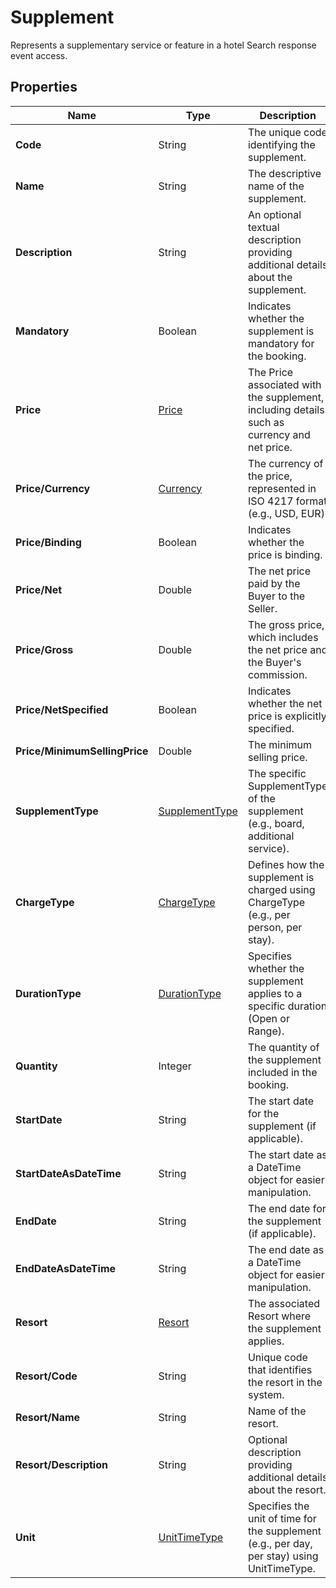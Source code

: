 # Supplement

Represents a supplementary service or feature in a hotel Search response event access.

## Properties

| Name | Type | Description |
|------|------|-------------|
| **Code** | String | The unique code identifying the supplement. |
| **Name** | String | The descriptive name of the supplement. |
| **Description** | String | An optional textual description providing additional details about the supplement. |
| **Mandatory** | Boolean | Indicates whether the supplement is mandatory for the booking. |
| **Price** | [Price](/docs/apis/for-sellers/connectors-pull-developers-api/api-reference/price) | The Price associated with the supplement, including details such as currency and net price. |
| **Price/Currency** | [Currency](/docs/apis/for-sellers/connectors-pull-developers-api/api-reference/currency) | The currency of the price, represented in ISO 4217 format (e.g., USD, EUR). |
| **Price/Binding** | Boolean | Indicates whether the price is binding. |
| **Price/Net** | Double | The net price paid by the Buyer to the Seller. |
| **Price/Gross** | Double | The gross price, which includes the net price and the Buyer's commission. |
| **Price/NetSpecified** | Boolean | Indicates whether the net price is explicitly specified. |
| **Price/MinimumSellingPrice** | Double | The minimum selling price. |
| **SupplementType** | [SupplementType](/docs/apis/for-sellers/connectors-pull-developers-api/api-reference/supplementtype) | The specific SupplementType of the supplement (e.g., board, additional service). |
| **ChargeType** | [ChargeType](/docs/apis/for-sellers/connectors-pull-developers-api/api-reference/chargetype) | Defines how the supplement is charged using ChargeType (e.g., per person, per stay). |
| **DurationType** | [DurationType](/docs/apis/for-sellers/connectors-pull-developers-api/api-reference/durationtype) | Specifies whether the supplement applies to a specific duration (Open or Range). |
| **Quantity** | Integer | The quantity of the supplement included in the booking. |
| **StartDate** | String | The start date for the supplement (if applicable). |
| **StartDateAsDateTime** | String | The start date as a DateTime object for easier manipulation. |
| **EndDate** | String | The end date for the supplement (if applicable). |
| **EndDateAsDateTime** | String | The end date as a DateTime object for easier manipulation. |
| **Resort** | [Resort](/docs/apis/for-sellers/connectors-pull-developers-api/api-reference/resort) | The associated Resort where the supplement applies. |
| **Resort/Code** | String | Unique code that identifies the resort in the system. |
| **Resort/Name** | String | Name of the resort. |
| **Resort/Description** | String | Optional description providing additional details about the resort. |
| **Unit** | [UnitTimeType](/docs/apis/for-sellers/connectors-pull-developers-api/api-reference/unittimetype) | Specifies the unit of time for the supplement (e.g., per day, per stay) using UnitTimeType. |
